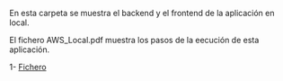 En esta carpeta se muestra el backend y el frontend de la aplicación en local.

El fichero AWS_Local.pdf muestra los pasos de la eecución de esta aplicación.

1- [Fichero](./AWS_Local.pdf)

